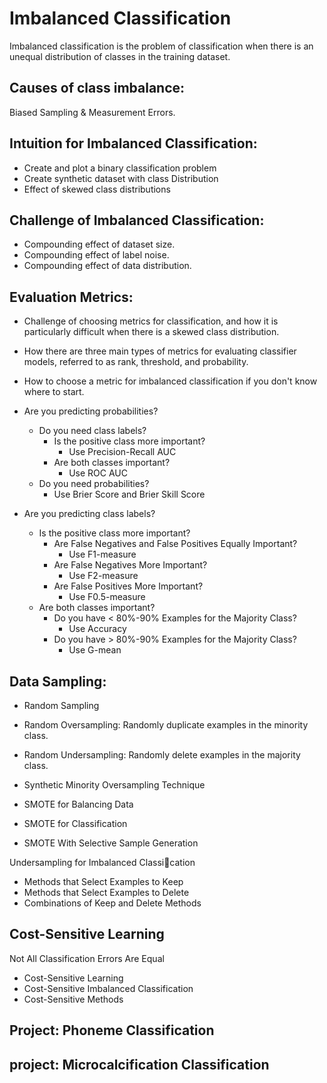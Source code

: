 # Imbalanced Classification
Imbalanced classification is the problem of classification when there is an unequal distribution of classes in the training dataset.
## Causes of class imbalance:
Biased Sampling & Measurement Errors.
## Intuition for Imbalanced Classification:
* Create and plot a binary classification problem
* Create synthetic dataset with class Distribution
* Effect of skewed class distributions
## Challenge of Imbalanced Classification:
* Compounding effect of dataset size.
* Compounding effect of label noise.
* Compounding effect of data distribution.
## Evaluation Metrics:
* Challenge of choosing metrics for classification, and how it is particularly difficult when there is a skewed class distribution.
* How there are three main types of metrics for evaluating classifier models, referred to as rank, threshold, and probability.
* How to choose a metric for imbalanced classification if you don't know where to start.

* Are you predicting probabilities?
  * Do you need class labels?
    * Is the positive class more important?
      * Use Precision-Recall AUC
    * Are both classes important?
      * Use ROC AUC
  * Do you need probabilities?
    * Use Brier Score and Brier Skill Score
* Are you predicting class labels?
  * Is the positive class more important?
    * Are False Negatives and False Positives Equally Important?
      * Use F1-measure
    * Are False Negatives More Important?
      * Use F2-measure
    * Are False Positives More Important?
      * Use F0.5-measure
  * Are both classes important?
    * Do you have < 80%-90% Examples for the Majority Class?
      * Use Accuracy
    * Do you have > 80%-90% Examples for the Majority Class?
      * Use G-mean
## Data Sampling:

* Random Sampling
* Random Oversampling: Randomly duplicate examples in the minority class.
* Random Undersampling: Randomly delete examples in the majority class.


* Synthetic Minority Oversampling Technique
* SMOTE for Balancing Data
* SMOTE for Classification
* SMOTE With Selective Sample Generation

Undersampling for Imbalanced Classication
*  Methods that Select Examples to Keep
* Methods that Select Examples to Delete
* Combinations of Keep and Delete Methods

## Cost-Sensitive Learning

Not All Classification Errors Are Equal
* Cost-Sensitive Learning
* Cost-Sensitive Imbalanced Classification
* Cost-Sensitive Methods
## Project: Phoneme Classification
## project: Microcalcification Classification
